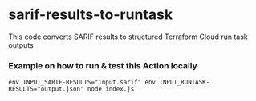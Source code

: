 # sarif-results-to-runtask
This code converts SARIF results to structured Terraform Cloud run task outputs

### Example on how to run & test this Action locally

```
env INPUT_SARIF-RESULTS="input.sarif" env INPUT_RUNTASK-RESULTS="output.json" node index.js
```
